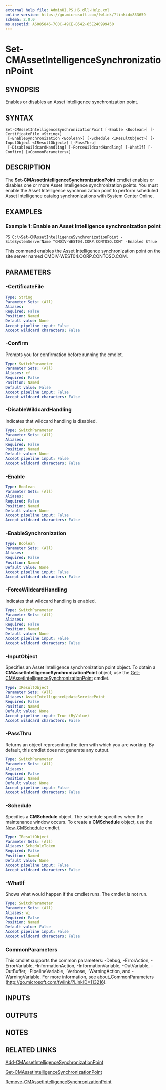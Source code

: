 ```yaml
---
external help file: AdminUI.PS.HS.dll-Help.xml
online version: https://go.microsoft.com/fwlink/?linkid=833659
schema: 2.0.0
ms.assetid: A6085846-7C0C-49CE-B542-65E240999450
---
```


# Set-CMAssetIntelligenceSynchronizationPoint

## SYNOPSIS
Enables or disables an Asset Intelligence synchronization point.

## SYNTAX

```
Set-CMAssetIntelligenceSynchronizationPoint [-Enable <Boolean>] [-CertificateFile <String>]
 [-EnableSynchronization <Boolean>] [-Schedule <IResultObject>] [-InputObject <IResultObject>] [-PassThru]
 [-DisableWildcardHandling] [-ForceWildcardHandling] [-WhatIf] [-Confirm] [<CommonParameters>]
```

## DESCRIPTION
The **Set-CMAssetIntelligenceSynchronizationPoint** cmdlet enables or disables one or more Asset Intelligence synchronization points.
You must enable the Asset Intelligence synchronization point to perform scheduled Asset Intelligence catalog synchronizations with System Center Online.

## EXAMPLES

### Example 1: Enable an Asset Intelligence synchronization point
```
PS C:\>Set-CMAssetIntelligenceSynchronizationPoint -SiteSystemServerName "CMDIV-WEST04.CORP.CONTOSO.COM" -Enabled $True
```

This command enables the Asset Intelligence synchronization point on the site server named CMDIV-WEST04.CORP.CONTOSO.COM.

## PARAMETERS

### -CertificateFile


```yaml
Type: String
Parameter Sets: (All)
Aliases: 
Required: False
Position: Named
Default value: None
Accept pipeline input: False
Accept wildcard characters: False
```

### -Confirm
Prompts you for confirmation before running the cmdlet.

```yaml
Type: SwitchParameter
Parameter Sets: (All)
Aliases: cf
Required: False
Position: Named
Default value: False
Accept pipeline input: False
Accept wildcard characters: False
```

### -DisableWildcardHandling
Indicates that wildcard handling is disabled.

```yaml
Type: SwitchParameter
Parameter Sets: (All)
Aliases: 
Required: False
Position: Named
Default value: None
Accept pipeline input: False
Accept wildcard characters: False
```

### -Enable


```yaml
Type: Boolean
Parameter Sets: (All)
Aliases: 
Required: False
Position: Named
Default value: None
Accept pipeline input: False
Accept wildcard characters: False
```

### -EnableSynchronization


```yaml
Type: Boolean
Parameter Sets: (All)
Aliases: 
Required: False
Position: Named
Default value: None
Accept pipeline input: False
Accept wildcard characters: False
```

### -ForceWildcardHandling
Indicates that wildcard handling is enabled.

```yaml
Type: SwitchParameter
Parameter Sets: (All)
Aliases: 
Required: False
Position: Named
Default value: None
Accept pipeline input: False
Accept wildcard characters: False
```

### -InputObject
Specifies an Asset Intelligence synchronization point object.
To obtain a **CMAssetIntelligenceSynchronizationPoint** object, use the [Get-CMAssetIntelligenceSynchronizationPoint](./Get-CMAssetIntelligenceSynchronizationPoint.md) cmdlet.

```yaml
Type: IResultObject
Parameter Sets: (All)
Aliases: AssetIntelligenceUpdateServicePoint
Required: False
Position: Named
Default value: None
Accept pipeline input: True (ByValue)
Accept wildcard characters: False
```

### -PassThru
Returns an object representing the item with which you are working.
By default, this cmdlet does not generate any output.

```yaml
Type: SwitchParameter
Parameter Sets: (All)
Aliases: 
Required: False
Position: Named
Default value: None
Accept pipeline input: False
Accept wildcard characters: False
```

### -Schedule
Specifies a **CMSchedule** object.
The schedule specifies when the maintenance window occurs.
To create a **CMSchedule** object, use the [New-CMSchedule](./New-CMSchedule.md) cmdlet.

```yaml
Type: IResultObject
Parameter Sets: (All)
Aliases: ScheduleToken
Required: False
Position: Named
Default value: None
Accept pipeline input: False
Accept wildcard characters: False
```

### -WhatIf
Shows what would happen if the cmdlet runs.
The cmdlet is not run.

```yaml
Type: SwitchParameter
Parameter Sets: (All)
Aliases: wi
Required: False
Position: Named
Default value: False
Accept pipeline input: False
Accept wildcard characters: False
```

### CommonParameters
This cmdlet supports the common parameters: -Debug, -ErrorAction, -ErrorVariable, -InformationAction, -InformationVariable, -OutVariable, -OutBuffer, -PipelineVariable, -Verbose, -WarningAction, and -WarningVariable. For more information, see about_CommonParameters (http://go.microsoft.com/fwlink/?LinkID=113216).

## INPUTS

## OUTPUTS

## NOTES

## RELATED LINKS

[Add-CMAssetIntelligenceSynchronizationPoint](./Add-CMAssetIntelligenceSynchronizationPoint.md)

[Get-CMAssetIntelligenceSynchronizationPoint](./Get-CMAssetIntelligenceSynchronizationPoint.md)

[Remove-CMAssetIntelligenceSynchronizationPoint](./Remove-CMAssetIntelligenceSynchronizationPoint.md)
